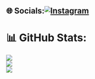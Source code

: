 
## 🌐 Socials:[![Instagram](https://img.shields.io/badge/Instagram-%23E4405F.svg?logo=Instagram&logoColor=white)](https://instagram.com/515.eren) 



# 📊 GitHub Stats:
![](https://github-readme-stats.vercel.app/api?username=erenturan16&theme=prussian&hide_border=false&include_all_commits=false&count_private=false)<br/>
![](https://github-readme-streak-stats.herokuapp.com/?user=erenturan16&theme=prussian&hide_border=false)<br/>
![](https://github-readme-stats.vercel.app/api/top-langs/?username=erenturan16&theme=prussian&hide_border=false&include_all_commits=false&count_private=false&layout=compact)



